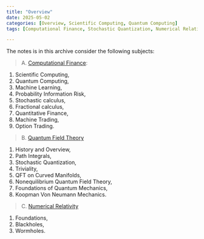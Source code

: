 ```yaml
---
title: "Overview"
date: 2025-05-02
categories: [Overview, Scientific Computing, Quantum Computing]
tags: [Computational Finance, Stochastic Quantization, Numerical Relativity]

---
```



The notes is in this archive consider the following subjects:


>A. [Computational Finance](https://en.wikipedia.org/wiki/Computational_finance):
1. Scientific Computing, 
2. Quantum Computing, 
3. Machine Learning,
4. Probability Information Risk, 
5. Stochastic calculus, 
6. Fractional calculus, 
7. Quantitative Finance, 
8. Machine Trading, 
9. Option Trading. 

>B. [Quantum Field Theory](https://en.wikipedia.org/wiki/Quantum_field_theory)
1. History and Overview,
2. Path Integrals, 
3. Stochastic Quantization, 
4. Triviality, 
5. QFT on Curved Manifolds, 
6. Nonequilibrium Quantum Field Theory, 
7. Foundations of Quantum Mechanics, 
8. Koopman Von Neumann Mechanics. 

>C. [Numerical Relativity](https://en.wikipedia.org/wiki/Numerical_relativity)
1. Foundations, 
2. Blackholes, 
3. Wormholes.